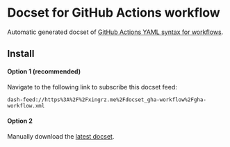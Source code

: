 Docset for GitHub Actions workflow
==========

Automatic generated docset of [GitHub Actions YAML syntax for workflows](https://docs.github.com/en/actions/learn-github-actions/workflow-syntax-for-github-actions).

## Install

#### Option 1 (recommended)

Navigate to the following link to subscribe this docset feed:

```
dash-feed://https%3A%2F%2Fxingrz.me%2Fdocset_gha-workflow%2Fgha-workflow.xml
```

#### Option 2

Manually download the [latest docset](https://github.com/xingrz/docset_gha-workflow/releases/latest).
